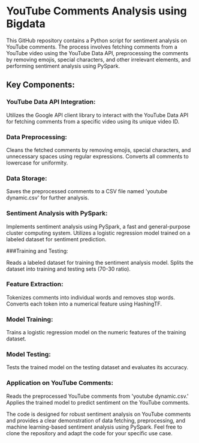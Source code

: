 # YouTube Comments Analysis using Bigdata

This GitHub repository contains a Python script for sentiment analysis on YouTube comments. The process involves fetching comments from a YouTube video using the YouTube Data API, preprocessing the comments by removing emojis, special characters, and other irrelevant elements, and performing sentiment analysis using PySpark.

## Key Components:

### YouTube Data API Integration:

Utilizes the Google API client library to interact with the YouTube Data API for fetching comments from a specific video using its unique video ID.

### Data Preprocessing:

Cleans the fetched comments by removing emojis, special characters, and unnecessary spaces using regular expressions.
Converts all comments to lowercase for uniformity.

### Data Storage:

Saves the preprocessed comments to a CSV file named 'youtube dynamic.csv' for further analysis.

### Sentiment Analysis with PySpark:

Implements sentiment analysis using PySpark, a fast and general-purpose cluster computing system.
Utilizes a logistic regression model trained on a labeled dataset for sentiment prediction.

###Training and Testing:

Reads a labeled dataset for training the sentiment analysis model.
Splits the dataset into training and testing sets (70-30 ratio).

### Feature Extraction:

Tokenizes comments into individual words and removes stop words.
Converts each token into a numerical feature using HashingTF.

### Model Training:

Trains a logistic regression model on the numeric features of the training dataset.

### Model Testing:

Tests the trained model on the testing dataset and evaluates its accuracy.

### Application on YouTube Comments:

Reads the preprocessed YouTube comments from 'youtube dynamic.csv.'
Applies the trained model to predict sentiment on the YouTube comments.

The code is designed for robust sentiment analysis on YouTube comments and provides a clear demonstration of data fetching, preprocessing, and machine learning-based sentiment analysis using PySpark. Feel free to clone the repository and adapt the code for your specific use case.
